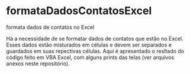 # formataDadosContatosExcel
formata dados de contatos no Excel

Há a necessidade de se formatar dados de contatos que estão no Excel.
Esses dados estão misturados em células e devem ser separados e guardados em suas repectivas células.
Aqui é apresentado o resltado do código feito em VBA Excel, com alguns prints das telas (ver arquivos anexos neste repositório). 
